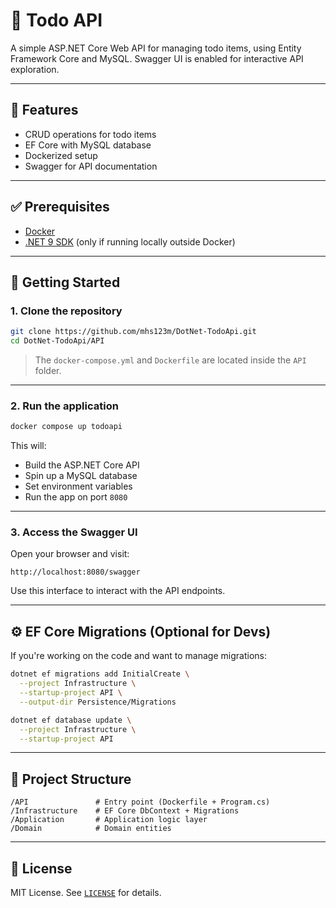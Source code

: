 # 📝 Todo API

A simple ASP.NET Core Web API for managing todo items, using Entity Framework Core and MySQL. Swagger UI is enabled for interactive API exploration.

---

## 📆 Features

* CRUD operations for todo items
* EF Core with MySQL database
* Dockerized setup
* Swagger for API documentation

---

## ✅ Prerequisites

* [Docker](https://www.docker.com/products/docker-desktop)
* [.NET 9 SDK](https://dotnet.microsoft.com/en-us/download/dotnet/9.0) (only if running locally outside Docker)

---

## 🚀 Getting Started

### 1. Clone the repository

```bash
git clone https://github.com/mhs123m/DotNet-TodoApi.git
cd DotNet-TodoApi/API 
```

> The `docker-compose.yml` and `Dockerfile` are located inside the `API` folder.

---

### 2. Run the application

```bash
docker compose up todoapi
```

This will:

* Build the ASP.NET Core API
* Spin up a MySQL database
* Set environment variables
* Run the app on port `8080`

---

### 3. Access the Swagger UI

Open your browser and visit:

```
http://localhost:8080/swagger
```

Use this interface to interact with the API endpoints.

---

## ⚙️ EF Core Migrations (Optional for Devs)

If you're working on the code and want to manage migrations:

```bash
dotnet ef migrations add InitialCreate \
  --project Infrastructure \
  --startup-project API \
  --output-dir Persistence/Migrations

dotnet ef database update \
  --project Infrastructure \
  --startup-project API
```

---

## 📃 Project Structure

```
/API               # Entry point (Dockerfile + Program.cs)
/Infrastructure    # EF Core DbContext + Migrations
/Application       # Application logic layer
/Domain            # Domain entities
```

---

## 📝 License

MIT License. See [`LICENSE`](./LICENSE) for details.
